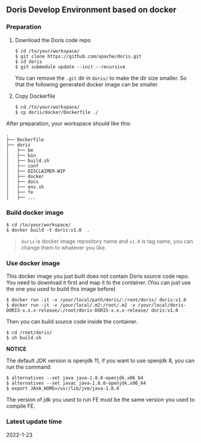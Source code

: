 <!-- 
Licensed to the Apache Software Foundation (ASF) under one
or more contributor license agreements.  See the NOTICE file
distributed with this work for additional information
regarding copyright ownership.  The ASF licenses this file
to you under the Apache License, Version 2.0 (the
"License"); you may not use this file except in compliance
with the License.  You may obtain a copy of the License at

  http://www.apache.org/licenses/LICENSE-2.0

Unless required by applicable law or agreed to in writing,
software distributed under the License is distributed on an
"AS IS" BASIS, WITHOUT WARRANTIES OR CONDITIONS OF ANY
KIND, either express or implied.  See the License for the
specific language governing permissions and limitations
under the License.
-->

## Doris Develop Environment based on docker

### Preparation

1. Download the Doris code repo

    ```console
    $ cd /to/your/workspace/
    $ git clone https://github.com/apache/doris.git
    $ cd doris
    $ git submodule update --init --recursive
    ```

    You can remove the `.git` dir in `doris/` to make the dir size smaller.
    So that the following generated docker image can be smaller.

2. Copy Dockerfile

    ```console
    $ cd /to/your/workspace/
    $ cp doris/docker/Dockerfile ./
    ```

After preparation, your workspace should like this:

```
.
├── Dockerfile
├── doris
│   ├── be
│   ├── bin
│   ├── build.sh
│   ├── conf
│   ├── DISCLAIMER-WIP
│   ├── docker
│   ├── docs
│   ├── env.sh
│   ├── fe
│   ├── ...
```

### Build docker image

```console
$ cd /to/your/workspace/
$ docker build -t doris:v1.0  .
```

> `doris` is docker image repository name and `v1.0` is tag name, you can change them to whatever you like.

### Use docker image

This docker image you just built does not contain Doris source code repo. You need
to download it first and map it to the container. (You can just use the one you
used to build this image before)

```console
$ docker run -it -v /your/local/path/doris/:/root/doris/ doris:v1.0
$ docker run -it -v /your/local/.m2:/root/.m2 -v /your/local/doris-DORIS-x.x.x-release/:/root/doris-DORIS-x.x.x-release/ doris:v1.0
```

Then you can build source code inside the container.

```console
$ cd /root/doris/
$ sh build.sh
```

**NOTICE**

The default JDK version is openjdk 11, if you want to use openjdk 8, you can run the command:

```console
$ alternatives --set java java-1.8.0-openjdk.x86_64
$ alternatives --set javac java-1.8.0-openjdk.x86_64
$ export JAVA_HOME=/usr/lib/jvm/java-1.8.0
```

The version of jdk you used to run FE must be the same version you used to compile FE.

### Latest update time

2022-1-23
